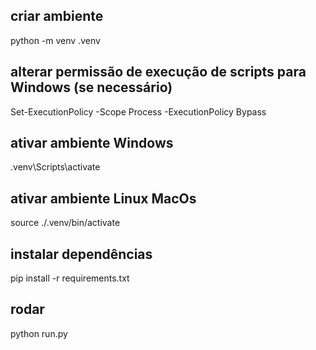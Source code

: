 
## criar ambiente
python -m venv .venv

## alterar permissão de execução de scripts para Windows (se necessário)
Set-ExecutionPolicy -Scope Process -ExecutionPolicy Bypass

## ativar ambiente Windows
.venv\Scripts\activate

## ativar ambiente Linux MacOs
source ./.venv/bin/activate

## instalar dependências
pip install -r requirements.txt 

## rodar
python run.py 
